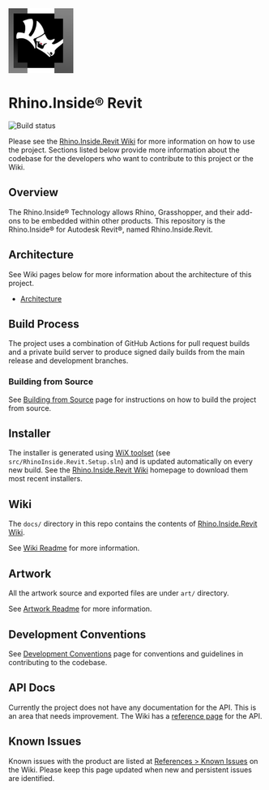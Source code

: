 <img src="docs/assets/img/logo.svg" width="128px"/>

# Rhino.Inside® Revit

![Build status](https://github.com/mcneel/rhino.inside-revit/actions/workflows/main.yml/badge.svg)

Please see the [Rhino.Inside.Revit Wiki](https://www.rhino3d.com/inside/revit/)
for more information on how to use the project. Sections listed below provide
more information about the codebase for the developers who want to contribute to
this project or the Wiki.

## Overview

The Rhino.Inside® Technology allows Rhino, Grasshopper, and their add-ons to be
embedded within other products.
This repository is the Rhino.Inside® for Autodesk Revit®, named Rhino.Inside.Revit.

## Architecture

See Wiki pages below for more information about the architecture of this project.

- [Architecture](https://www.rhino3d.com/inside/revit/beta/reference/rir-arch)

## Build Process

The project uses a combination of GitHub Actions for pull request builds and a private build server to produce signed daily builds from the main release and development branches.

### Building from Source

See [Building from Source](BUILDSOURCE.md) page for instructions on how to
build the project from source.

## Installer

The installer is generated using [WiX toolset](https://wixtoolset.org/)
(see `src/RhinoInside.Revit.Setup.sln`) and is updated automatically on
every new build.
See the [Rhino.Inside.Revit Wiki](https://www.rhino3d.com/inside/revit/)
homepage to download them most recent installers.

## Wiki

The `docs/` directory in this repo contains the contents of
[Rhino.Inside.Revit Wiki](https://www.rhino3d.com/inside/revit/).

See [Wiki Readme](docs/readme.md) for more information.

## Artwork

All the artwork source and exported files are under `art/` directory.

See [Artwork Readme](art/README.md) for more information.

## Development Conventions

See [Development Conventions](CONVENTIONS.md) page for conventions and
guidelines in contributing to the codebase.

## API Docs

Currently the project does not have any documentation for the API.
This is an area that needs improvement.
The Wiki has a [reference page](https://www.rhino3d.com/inside/revit/beta/reference/rir-api)
for the API.

## Known Issues

Known issues with the product are listed at
[References > Known Issues](https://www.rhino3d.com/inside/revit/beta/reference/known-issues)
on the Wiki.
Please keep this page updated when new and persistent issues are identified.

